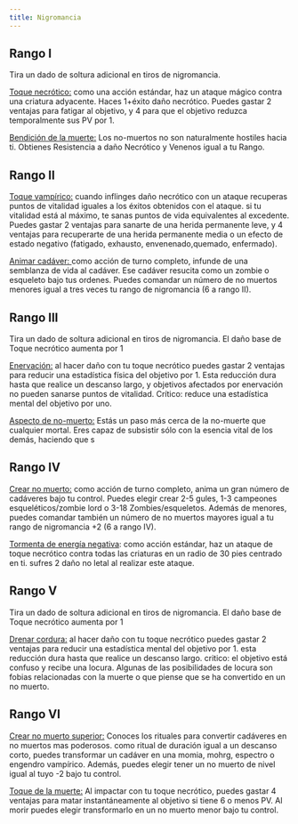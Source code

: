 ```yaml
---
title: Nigromancia
---
```


## Rango I

Tira un dado de soltura adicional en tiros de nigromancia.

<u>Toque necrótico:</u></u> como una acción estándar, haz un ataque mágico contra una criatura adyacente. Haces 1+éxito daño necrótico. Puedes gastar 2 ventajas para fatigar al objetivo, y 4 para que el objetivo reduzca temporalmente sus PV por 1.

<u>Bendición de la muerte:</u> Los no-muertos no son naturalmente hostiles hacia ti. Obtienes Resistencia a daño Necrótico y Venenos igual a tu Rango.

## Rango II

<u>Toque vampírico:</u></u> cuando inflinges daño necrótico con un ataque recuperas puntos de vitalidad iguales a los éxitos obtenidos con el ataque. si tu vitalidad está al máximo, te sanas puntos de vida equivalentes al excedente. Puedes gastar 2 ventajas para sanarte de una herida permanente leve, y 4 ventajas para recuperarte de una herida permanente media o un efecto de estado negativo (fatigado, exhausto, envenenado,quemado, enfermado).

<u><u>Animar cadáver:</u> </u>como acción de turno completo, infunde de una semblanza de vida al cadáver. Ese cadáver resucita como un zombie o esqueleto bajo tus ordenes. Puedes comandar un número de no muertos menores igual a tres veces tu rango de nigromancia (6 a rango II).

## Rango III

Tira un dado de soltura adicional en tiros de nigromancia. El daño base de Toque necrótico aumenta por 1

<u>Enervación:</u> al hacer daño con tu toque necrótico puedes gastar 2 ventajas para reducir una estadística física del objetivo por 1. Esta reducción dura hasta que realice un descanso largo, y objetivos afectados por enervación no pueden sanarse puntos de vitalidad. Crítico: reduce una estadística mental del objetivo por uno.

<u>Aspecto de no-muerto:</u> Estás un paso más cerca de la no-muerte que cualquier mortal. Eres capaz de subsistir sólo con la esencia vital de los demás, haciendo que s

## Rango IV

<u>Crear no muerto:</u> como acción de turno completo, anima un gran número de cadáveres bajo tu control. Puedes elegir crear 2-5 gules, 1-3 campeones esqueléticos/zombie lord o 3-18 Zombies/esqueletos. Además de menores, puedes comandar también un número de no muertos mayores igual a tu rango de nigromancia +2 (6 a rango IV).

<u>Tormenta de energía negativa</u>: como acción estándar, haz un ataque de toque necrótico contra todas las criaturas en un radio de 30 pies centrado en ti. sufres 2 daño no letal al realizar este ataque.

## Rango V 

Tira un dado de soltura adicional en tiros de nigromancia. El daño base de Toque necrótico aumenta por 1

<u>Drenar cordura:</u> al hacer daño con tu toque necrótico puedes gastar 2 ventajas para reducir una estadística mental del objetivo por 1. esta reducción dura hasta que realice un descanso largo. critico: el objetivo está confuso y recibe una locura. Algunas de las posibilidades de locura son fobias relacionadas con la muerte o que piense que se ha convertido en un no muerto.

## Rango VI

<u>Crear no muerto superior:</u> Conoces los rituales para convertir cadáveres en no muertos mas poderosos. como ritual de duración igual a un descanso corto, puedes transformar un cadáver en una momia, mohrg, espectro o engendro vampírico. Además, puedes elegir tener un no muerto de nivel igual al tuyo -2 bajo tu control.

<u>Toque de la muerte:</u> Al impactar con tu toque necrótico, puedes gastar 4 ventajas para matar instantáneamente al objetivo si tiene 6 o menos PV. Al morir puedes elegir transformarlo en un no muerto menor bajo tu control.